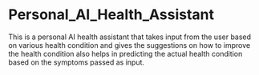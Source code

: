 # Personal_AI_Health_Assistant
This is a personal AI health assistant that takes input from the user based on various health condition and gives the suggestions on how to improve the health condition also helps in predicting the actual health condition based on the symptoms passed as input.
